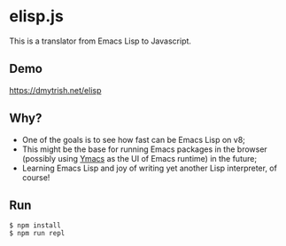 # elisp.js

This is a translator from Emacs Lisp to Javascript.

## Demo

https://dmytrish.net/elisp

## Why?

- One of the goals is to see how fast can be Emacs Lisp on v8;
- This might be the base for running Emacs packages in the browser (possibly using [Ymacs](http://www.ymacs.org/) as the UI of Emacs runtime) in the future;
- Learning Emacs Lisp and joy of writing yet another Lisp interpreter, of course!

## Run

```
$ npm install
$ npm run repl
```
